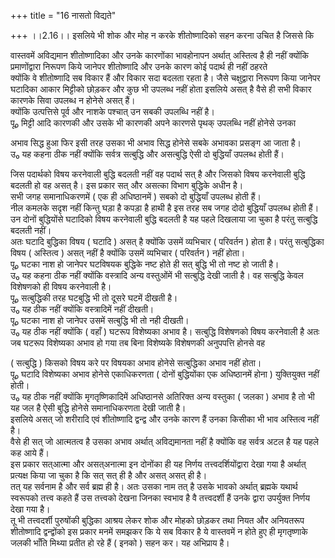 +++
title = "16 नासतो विद्यते"

+++
।।2.16।। इसलिये भी शोक और मोह न करके शीतोष्णादिको सहन करना उचित है जिससे
कि  
  
वास्तवमें अविद्यमान शीतोष्णादिका और उनके कारणोंका भावहोनापन अर्थात्
अस्तित्व है ही नहीं क्योंकि प्रमाणोंद्वारा निरूपण किये जानेपर शीतोष्णादि
और उनके कारण कोई पदार्थ ही नहीं ठहरते  
क्योंकि वे शीतोष्णादि सब विकार हैं और विकार सदा बदलता रहता है। जैसे
चक्षुद्वारा निरूपण किया जानेपर घटादिका आकार मिट्टीको छोड़कर और कुछ भी
उपलब्ध नहीं होता इसलिये असत् है वैसे ही सभी विकार कारणके सिवा उपलब्ध न
होनेसे असत् हैं।  
क्योंकि उत्पत्तिसे पूर्व और नाशके पश्चात् उन सबकी उपलब्धि नहीं है।  
पू₀ मिट्टी आदि कारणकी और उसके भी कारणकी अपने कारणसे पृथक् उपलब्धि नहीं
होनेसे उनका  
  
अभाव सिद्ध हुआ फिर इसी तरह उसका भी अभाव सिद्ध होनेसे सबके अभावका प्रसङ्ग
आ जाता है।  
उ₀ यह कहना ठीक नहीं क्योंकि सर्वत्र सत्बुद्धि और असत्बुद्धि ऐसी दो
बुद्धियाँ उपलब्ध होती हैं।  
  
  
  
जिस पदार्थको विषय करनेवाली बुद्धि बदलती नहीं वह पदार्थ सत् है और जिसको
विषय करनेवाली बुद्धि बदलती हो वह असत् है। इस प्रकार सत् और असत्का विभाग
बुद्धिके अधीन है।  
सभी जगह समानाधिकरणमें ( एक ही अधिष्ठानमें ) सबको दो बुद्धियाँ उपलब्ध
होती हैं।  
नील कमलके सदृश नहीं किन्तु घड़ा है कपड़ा है हाथी है इस तरह सब जगह दोदो
बुद्धियाँ उपलब्ध होती हैं।  
उन दोनों बुद्धियोंसे घटादिको विषय करनेवाली बुद्धि बदलती है यह पहले
दिखलाया जा चुका है परंतु सत्बुद्धि बदलती नहीं।  
अतः घटादि बुद्धिका विषय ( घटादि ) असत् है क्योंकि उसमें व्यभिचार (
परिवर्तन ) होता है। परंतु सत्बुद्धिका विषय ( अस्तित्व ) असत् नहीं है
क्योंकि उसमें व्यभिचार ( परिवर्तन ) नहीं होता।  
पू₀ घटका नाश हो जानेपर घटविषयक बुद्धिके नष्ट होते ही सत् बुद्धि भी तो
नष्ट हो जाती है।  
उ₀ यह कहना ठीक नहीं क्योंकि वस्त्रादि अन्य वस्तुओंमें भी सत्बुद्धि देखी
जाती है। वह सत्बुद्धि केवल विशेषणको ही विषय करनेवाली है।  
पू₀ सत्बुद्धिकी तरह घटबुद्धि भी तो दूसरे घटमें दीखती है।  
उ₀ यह ठीक नहीं क्योंकि वस्त्रादिमें नहीं दीखती।  
पू₀ घटका नाश हो जानेपर उसमें सत्बुद्धि भी तो नही दीखती।  
उ₀ यह ठीक नहीं क्योंकि ( वहाँ ) घटरूप विशेष्यका अभाव है। सत्बुद्धि
विशेषणको विषय करनेवाली है अतः जब घटरूप विशेष्यका अभाव हो गया तब बिना
विशेष्यके विशेषणकी अनुपपत्ति होनसे वह  
  
( सत्बुद्धि ) किसको विषय करे पर विषयका अभाव होनेसे सत्बुद्धिका अभाव नहीं
होता।  
पू₀ घटादि विशेष्यका अभाव होनेसे एकाधिकरणता ( दोनों बुद्धियोंका एक
अधिष्ठानमें होना ) युक्तियुक्त नहीं होती।  
उ₀ यह ठीक नहीं क्योंकि मृगतृष्णिकादिमें अधिष्ठानसे अतिरिक्त अन्य वस्तुका
( जलका ) अभाव है तो भी यह जल है ऐसी बुद्धि होनेसे समानाधिकरणता देखी जाती
है।  
इसलिये असत् जो शरीरादि एवं शीतोष्णादि द्वन्द्व और उनके कारण हैं उनका
किसीका भी भाव अस्तित्व नहीं है।  
वैसे ही सत् जो आत्मतत्व है उसका अभाव अर्थात् अविद्यमानता नहीं है क्योंकि
वह सर्वत्र अटल है यह पहले कह आये हैं।  
इस प्रकार सत्आत्मा और असत्अनात्मा इन दोनोंका ही यह निर्णय
तत्त्वदर्शियोंद्वारा देखा गया है अर्थात् प्रत्यक्ष किया जा चुका है कि
सत् सत् ही है और असत् असत् ही है।  
तत् यह सर्वनाम है और सर्व ब्रह्म ही है। अतः उसका नाम तत् है उसके भावको
अर्थात् ब्रह्मके यथार्थ स्वरूपको तत्त्व कहते हैं उस तत्त्वको देखना जिनका
स्वभाव है वै तत्त्वदर्शी हैं उनके द्वारा उपर्युक्त निर्णय देखा गया है।  
तू भी तत्त्वदर्शी पुरुषोंकी बुद्धिका आश्रय लेकर शोक और मोहको छोड़कर तथा
नियत और अनियतरूप शीतोष्णादि द्वन्द्वोंको इस प्रकार मनमें समझकर कि ये सब
विकार है ये वास्तवमें न होते हुए ही मृगतृष्णाके जलकी भाँति मिथ्या प्रतीत
हो रहे हैं ( इनको ) सहन कर। यह अभिप्राय है।  
